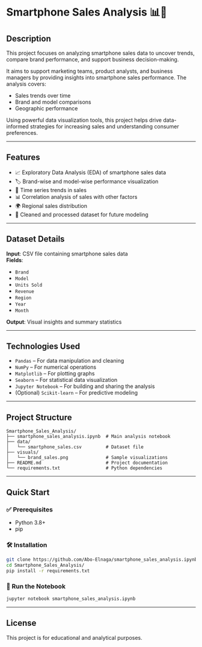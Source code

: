# Smartphone Sales Analysis 📊📱

## Description

This project focuses on analyzing smartphone sales data to uncover trends, compare brand performance, and support business decision-making.

It aims to support marketing teams, product analysts, and business managers by providing insights into smartphone sales performance. The analysis covers:
- Sales trends over time
- Brand and model comparisons
- Geographic performance

Using powerful data visualization tools, this project helps drive data-informed strategies for increasing sales and understanding consumer preferences.

---

## Features

- 📈 Exploratory Data Analysis (EDA) of smartphone sales data  
- 🏷️ Brand-wise and model-wise performance visualization  
- 📅 Time series trends in sales  
- 📊 Correlation analysis of sales with other factors  
- 🌍 Regional sales distribution  
- 🧹 Cleaned and processed dataset for future modeling  

---

## Dataset Details

**Input**: CSV file containing smartphone sales data  
**Fields**:
- `Brand`
- `Model`
- `Units Sold`
- `Revenue`
- `Region`
- `Year`
- `Month`

**Output**: Visual insights and summary statistics

---

## Technologies Used

- `Pandas` – For data manipulation and cleaning  
- `NumPy` – For numerical operations  
- `Matplotlib` – For plotting graphs  
- `Seaborn` – For statistical data visualization  
- `Jupyter Notebook` – For building and sharing the analysis  
- (Optional) `Scikit-learn` – For predictive modeling

---

## Project Structure

```
Smartphone_Sales_Analysis/
├── smartphone_sales_analysis.ipynb  # Main analysis notebook
├── data/
│   └── smartphone_sales.csv         # Dataset file
├── visuals/
│   └── brand_sales.png              # Sample visualizations
├── README.md                        # Project documentation
└── requirements.txt                 # Python dependencies
```

---

## Quick Start

### ✅ Prerequisites

- Python 3.8+
- pip

### 🛠️ Installation

```bash
git clone https://github.com/Abo-Elnaga/smartphone_sales_analysis.ipynb
cd Smartphone_Sales_Analysis/
pip install -r requirements.txt
```

### 🚀 Run the Notebook

```bash
jupyter notebook smartphone_sales_analysis.ipynb
```

---

## License

This project is for educational and analytical purposes.
